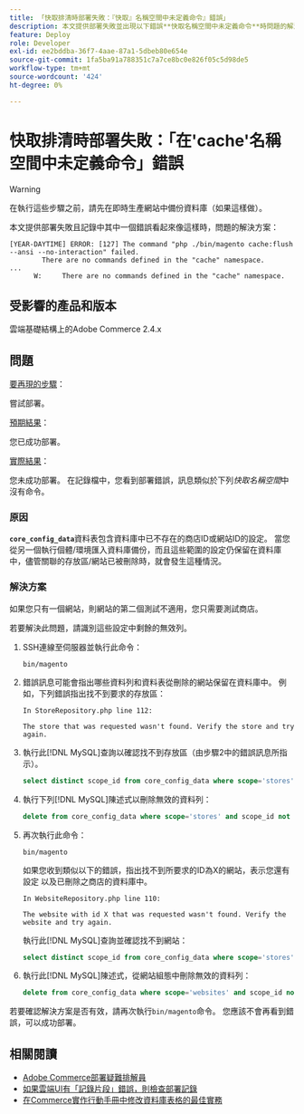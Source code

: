 ```yaml
---
title: 「快取排清時部署失敗：『快取』名稱空間中未定義命令』錯誤」
description: 本文提供部署失敗並出現以下錯誤**快取名稱空間中未定義命令**時問題的解決方案。
feature: Deploy
role: Developer
exl-id: ee2bddba-36f7-4aae-87a1-5dbeb80e654e
source-git-commit: 1fa5ba91a788351c7a7ce8bc0e826f05c5d98de5
workflow-type: tm+mt
source-wordcount: '424'
ht-degree: 0%

---
```



# 快取排清時部署失敗：「在&#39;cache&#39;名稱空間中未定義命令」錯誤

>[!WARNING]
>
>在執行這些步驟之前，請先在即時生產網站中備份資料庫（如果這樣做）。

本文提供部署失敗且記錄中其中一個錯誤看起來像這樣時，問題的解決方案：

```
[YEAR-DAYTIME] ERROR: [127] The command "php ./bin/magento cache:flush --ansi --no-interaction" failed.
        There are no commands defined in the "cache" namespace.
...
      W:     There are no commands defined in the "cache" namespace.
```

## 受影響的產品和版本

雲端基礎結構上的Adobe Commerce 2.4.x

## 問題

<u>要再現的步驟</u>：

嘗試部署。

<u>預期結果</u>：

您已成功部署。

<u>實際結果</u>：

您未成功部署。 在記錄檔中，您看到部署錯誤，訊息類似於下列&#x200B;*快取名稱空間*&#x200B;中沒有命令。

### 原因

**`core_config_data`**&#x200B;資料表包含資料庫中已不存在的商店ID或網站ID的設定。 當您從另一個執行個體/環境匯入資料庫備份，而且這些範圍的設定仍保留在資料庫中，儘管關聯的存放區/網站已被刪除時，就會發生這種情況。

### 解決方案

如果您只有一個網站，則網站的第二個測試不適用，您只需要測試商店。

若要解決此問題，請識別這些設定中剩餘的無效列。

1. SSH連線至伺服器並執行此命令：

   `bin/magento`

1. 錯誤訊息可能會指出哪些資料列和資料表從刪除的網站保留在資料庫中。 例如，下列錯誤指出找不到要求的存放區：

   ```...
   In StoreRepository.php line 112:
   
   The store that was requested wasn't found. Verify the store and try again.
   ```

1. 執行此[!DNL MySQL]查詢以確認找不到存放區（由步驟2中的錯誤訊息所指示）。

   ```sql
   select distinct scope_id from core_config_data where scope='stores' and scope_id not in (select store_id from store);
   ```

1. 執行下列[!DNL MySQL]陳述式以刪除無效的資料列：

   ```sql
   delete from core_config_data where scope='stores' and scope_id not in (select store_id from store);
   ```

1. 再次執行此命令：

   `bin/magento`

   如果您收到類似以下的錯誤，指出找不到所要求的ID為X的網站，表示您還有設定        以及已刪除之商店的資料庫中。

   ```
   In WebsiteRepository.php line 110:
   
   The website with id X that was requested wasn't found. Verify the website and try again.
   ```

   執行此[!DNL MySQL]查詢並確認找不到網站：

   ```sql
   select distinct scope_id from core_config_data where scope='stores' and scope_id not in (select store_id from store);
   ```

1. 執行此[!DNL MySQL]陳述式，從網站組態中刪除無效的資料列：

   ```sql
   delete from core_config_data where scope='websites' and scope_id not in (select website_id from store_website);
   ```

若要確認解決方案是否有效，請再次執行`bin/magento`命令。 您應該不會再看到錯誤，可以成功部署。

## 相關閱讀

* [Adobe Commerce部署疑難排解員](https://experienceleague.adobe.com/en/docs/commerce-knowledge-base/kb/troubleshooting/deployment/magento-deployment-troubleshooter)
* [如果雲端UI有「記錄片段」錯誤，則檢查部署記錄](https://experienceleague.adobe.com/en/docs/commerce-knowledge-base/kb/troubleshooting/miscellaneous/checking-deployment-log-if-the-cloud-ui-shows-log-snipped-error)
* [在Commerce實作行動手冊中修改資料庫表格的最佳實務](https://experienceleague.adobe.com/en/docs/commerce-operations/implementation-playbook/best-practices/development/modifying-core-and-third-party-tables#why-adobe-recommends-avoiding-modifications)
